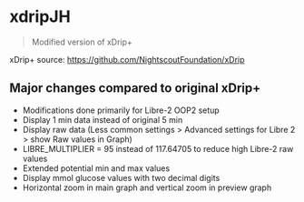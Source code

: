 # xdripJH
> Modified version of xDrip+

 xDrip+ source: https://github.com/NightscoutFoundation/xDrip

## Major changes compared to original xDrip+
* Modifications done primarily for Libre-2 OOP2 setup
* Display 1 min data instead of original 5 min
* Display raw data (Less common settings > Advanced settings for Libre 2 > show Raw values in Graph)
* LIBRE_MULTIPLIER = 95 instead of 117.64705 to reduce high Libre-2 raw values
* Extended potential min and max values
* Display mmol glucose values with two decimal digits
* Horizontal zoom in main graph and vertical zoom in preview graph
